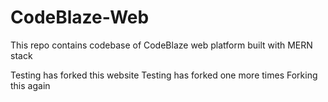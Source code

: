# CodeBlaze-Web
This repo contains codebase of CodeBlaze web platform built with MERN stack


Testing has forked this website
Testing has forked one more times
Forking this again
